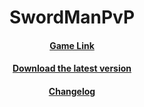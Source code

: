 <h1 align="center">SwordManPvP</h1>
<p align="center">
  <a href="https://www.roblox.com/games/2642313437/Swordsman-PvP-InDev">
    <h4 align="center">Game Link</h4>
  </a>
</p>
<p align="center">
  <a href="https://github.com/TGStudios/SwordManPvP/releases/latest">
    <h4 align="center">Download the latest version</h4>
  </a>
</p>
<p align="center">
  <a href="https://github.com/TGStudios/SwordManPvP/releases">
    <h4 align="center">Changelog</h4>
  </a>
</p>
